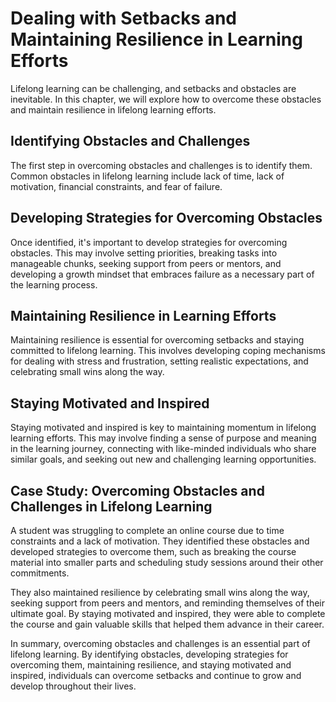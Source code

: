 Dealing with Setbacks and Maintaining Resilience in Learning Efforts
=========================================================================================================================================

Lifelong learning can be challenging, and setbacks and obstacles are inevitable. In this chapter, we will explore how to overcome these obstacles and maintain resilience in lifelong learning efforts.

Identifying Obstacles and Challenges
------------------------------------

The first step in overcoming obstacles and challenges is to identify them. Common obstacles in lifelong learning include lack of time, lack of motivation, financial constraints, and fear of failure.

Developing Strategies for Overcoming Obstacles
----------------------------------------------

Once identified, it's important to develop strategies for overcoming obstacles. This may involve setting priorities, breaking tasks into manageable chunks, seeking support from peers or mentors, and developing a growth mindset that embraces failure as a necessary part of the learning process.

Maintaining Resilience in Learning Efforts
------------------------------------------

Maintaining resilience is essential for overcoming setbacks and staying committed to lifelong learning. This involves developing coping mechanisms for dealing with stress and frustration, setting realistic expectations, and celebrating small wins along the way.

Staying Motivated and Inspired
------------------------------

Staying motivated and inspired is key to maintaining momentum in lifelong learning efforts. This may involve finding a sense of purpose and meaning in the learning journey, connecting with like-minded individuals who share similar goals, and seeking out new and challenging learning opportunities.

Case Study: Overcoming Obstacles and Challenges in Lifelong Learning
--------------------------------------------------------------------

A student was struggling to complete an online course due to time constraints and a lack of motivation. They identified these obstacles and developed strategies to overcome them, such as breaking the course material into smaller parts and scheduling study sessions around their other commitments.

They also maintained resilience by celebrating small wins along the way, seeking support from peers and mentors, and reminding themselves of their ultimate goal. By staying motivated and inspired, they were able to complete the course and gain valuable skills that helped them advance in their career.

In summary, overcoming obstacles and challenges is an essential part of lifelong learning. By identifying obstacles, developing strategies for overcoming them, maintaining resilience, and staying motivated and inspired, individuals can overcome setbacks and continue to grow and develop throughout their lives.
